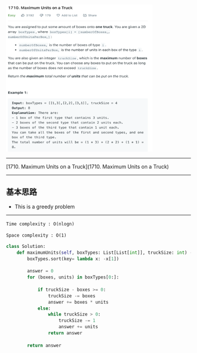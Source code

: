 <img src="2022-11-07-12-37-31.png" width="400" height="400"/>

___
[1710. Maximum Units on a Truck](1710. Maximum Units on a Truck)
___


## 基本思路
* This is a greedy problem

___

`Time complexity : O(nlogn)`

`Space complexity : O(1)`
```python
class Solution:
    def maximumUnits(self, boxTypes: List[List[int]], truckSize: int) -> int:
        boxTypes.sort(key= lambda x: -x[1])
        
        answer = 0
        for (boxes, units) in boxTypes[0:]:
            
            if truckSize - boxes >= 0:
                truckSize -= boxes
                answer += boxes * units
            else:
                while truckSize > 0:
                    truckSize -= 1
                    answer += units
                return answer
        
        return answer
```